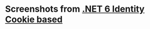 # Screenshots from [.NET 6 Identity Cookie based](https://github.com/madcoda9000/dotnet-cookie-based-identity)

